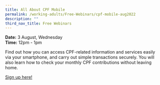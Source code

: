 ```yaml
---
title: All About CPF Mobile
permalink: /working-adults/Free-Webinars/cpf-mobile-aug2022
description: ""
third_nav_title: Free Webinars
---
```

**Date:** 3 August, Wednesday
<br> **Time:** 12pm - 1pm

Find out how you can access CPF-related information and services easily via your smartphone, and carry out simple transactions securely. You will also learn how to check your monthly CPF contributions without leaving home.

[Sign up here!](https://go.gov.sg/seniors-cpfmobile-aug3)

